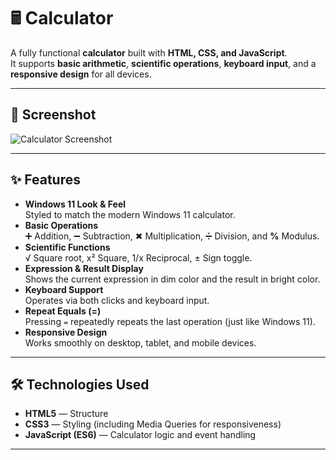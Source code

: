# 🖩 Calculator

A fully functional **calculator** built with **HTML, CSS, and JavaScript**.  
It supports **basic arithmetic**, **scientific operations**, **keyboard input**, and a **responsive design** for all devices.

---

## 📸 Screenshot
![Calculator Screenshot](ScreenShortCalculator)

---

## ✨ Features
- **Windows 11 Look & Feel**  
  Styled to match the modern Windows 11 calculator.
- **Basic Operations**  
  ➕ Addition, ➖ Subtraction, ✖ Multiplication, ➗ Division, and **%** Modulus.
- **Scientific Functions**  
  √ Square root, x² Square, 1/x Reciprocal, ± Sign toggle.
- **Expression & Result Display**  
  Shows the current expression in dim color and the result in bright color.
- **Keyboard Support**  
  Operates via both clicks and keyboard input.
- **Repeat Equals (=)**  
  Pressing `=` repeatedly repeats the last operation (just like Windows 11).
- **Responsive Design**  
  Works smoothly on desktop, tablet, and mobile devices.

---

## 🛠 Technologies Used
- **HTML5** — Structure
- **CSS3** — Styling (including Media Queries for responsiveness)
- **JavaScript (ES6)** — Calculator logic and event handling

---
